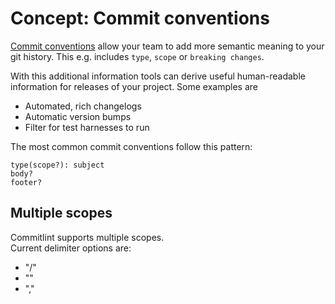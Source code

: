 # Concept: Commit conventions

[Commit conventions](https://www.conventionalcommits.org/) allow your team to add more semantic meaning to your git history. This e.g. includes `type`, `scope` or `breaking changes`.

With this additional information tools can derive useful human-readable information for releases of your project. Some examples are

- Automated, rich changelogs
- Automatic version bumps
- Filter for test harnesses to run

The most common commit conventions follow this pattern:

```
type(scope?): subject
body?
footer?
```

## Multiple scopes

Commitlint supports multiple scopes.  
Current delimiter options are:

- "/"
- "\"
- ","
